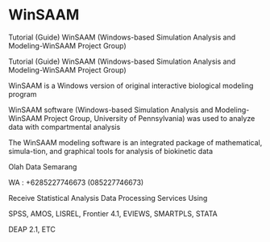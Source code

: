 # WinSAAM
Tutorial (Guide) WinSAAM (Windows-based Simulation Analysis and Modeling-WinSAAM Project Group)

Tutorial (Guide) WinSAAM (Windows-based Simulation Analysis and Modeling-WinSAAM Project Group)

WinSAAM is a Windows version of original interactive biological modeling program

WinSAAM software (Windows-based Simulation Analysis and Modeling-WinSAAM Project Group, University of Pennsylvania) was used to analyze data with compartmental analysis

The WinSAAM modeling software is an integrated package of mathematical, simula-tion, and graphical tools for analysis of biokinetic data

Olah Data Semarang

WA : +6285227746673 (085227746673)

Receive Statistical Analysis Data Processing Services Using

SPSS, AMOS, LISREL, Frontier 4.1, EVIEWS, SMARTPLS, STATA

DEAP 2.1, ETC
